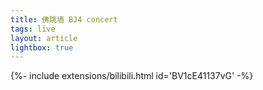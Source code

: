 ```yaml
---
title: 佛跳墙 BJ4 concert
tags: live
layout: article
lightbox: true
---
```


<div>{%- include extensions/bilibili.html id='BV1cE41137vG' -%}</div>
